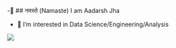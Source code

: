 -👋 ## नमस्ते (Namaste) I am Aadarsh Jha
- 👀 I’m interested in Data Science/Engineering/Analysis

<!---
aadarshjha7/aadarshjha7 is a ✨ special ✨ repository because its `README.md` (this file) appears on your GitHub profile.
You can click the Preview link to take a look at your changes.
--->
![](https://komarev.com/ghpvc/?username=aadarshjha7&color=green)
